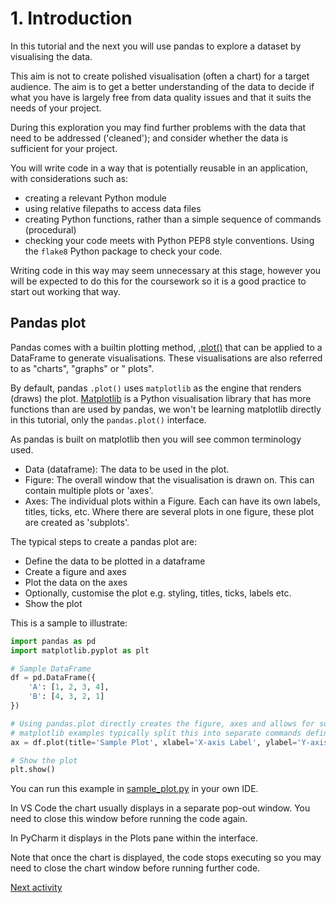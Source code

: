 # 1. Introduction

In this tutorial and the next you will use pandas to explore a dataset by visualising the data.

This aim is not to create polished visualisation (often a chart) for a target audience. The aim is to get a better
understanding of the data to decide if what you have is largely free from data quality issues and that it suits the
needs of your project.

During this exploration you may find further problems with the data that need to be addressed ('cleaned'); and consider
whether the data is sufficient for your project.

You will write code in a way that is potentially reusable in an application, with considerations such as:

- creating a relevant Python module
- using relative filepaths to access data files
- creating Python functions, rather than a simple sequence of commands (procedural)
- checking your code meets with Python PEP8 style conventions. Using the `flake8` Python package to check your code.

Writing code in this way may seem unnecessary at this stage, however you will be expected to do this for the coursework
so it is a good practice to start out working that way.

## Pandas plot

Pandas comes with a
builtin plotting method, [.plot()](https://pandas.pydata.org/docs/reference/api/pandas.DataFrame.plot.html) that can be
applied to a DataFrame to generate visualisations. These visualisations are also referred to as "charts", "graphs" or "
plots".

By default, pandas `.plot()` uses `matplotlib` as the engine that renders (draws) the
plot. [Matplotlib](https://matplotlib.org) is a Python visualisation library that has more functions than are used by
pandas, we won't be learning matplotlib directly in this tutorial, only the `pandas.plot()` interface.

As pandas is built on matplotlib then you will see common terminology used.

- Data (dataframe): The data to be used in the plot.
- Figure: The overall window that the visualisation is drawn on. This can contain multiple plots or 'axes'.
- Axes: The individual plots within a Figure. Each can have its own labels, titles, ticks, etc. Where there are several
  plots in one figure, these plot are created as 'subplots'.

The typical steps to create a pandas plot are:

- Define the data to be plotted in a dataframe
- Create a figure and axes
- Plot the data on the axes
- Optionally, customise the plot e.g. styling, titles, ticks, labels etc.
- Show the plot

This is a sample to illustrate:

```Python
import pandas as pd
import matplotlib.pyplot as plt

# Sample DataFrame
df = pd.DataFrame({
    'A': [1, 2, 3, 4],
    'B': [4, 3, 2, 1]
})

# Using pandas.plot directly creates the figure, axes and allows for some customisation
# matplotlib examples typically split this into separate commands defining fig and ax then adding customisation
ax = df.plot(title='Sample Plot', xlabel='X-axis Label', ylabel='Y-axis Label')

# Show the plot
plt.show()
```

You can run this example in [sample_plot.py](../../src/tutorialpkg/sample_code/sample_plot.py) in your own IDE.

In VS Code the chart usually displays in a separate pop-out window. You need to close this window before running the
code again.

In PyCharm it displays in the Plots pane within the interface.

Note that once the chart is displayed, the code stops executing so you may need to close the chart window before running
further code.

[Next activity](3-2-distribution)